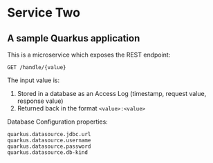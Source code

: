 # Service Two

## A sample Quarkus application

This is a microservice which exposes the REST endpoint:

`GET /handle/{value}`

The input value is:

1. Stored in a database as an Access Log (timestamp, request value, response value)
2. Returned back in the format `<value>:<value>`

Database Configuration properties:

`quarkus.datasource.jdbc.url`  
`quarkus.datasource.username`  
`quarkus.datasource.password`  
`quarkus.datasource.db-kind`  
